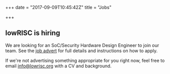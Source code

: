 +++
date = "2017-09-09T10:45:42Z"
title = "Jobs"

+++

## lowRISC is hiring
We are looking for an SoC/Security Hardware Design Engineer to join our team. 
See the [job advert](https://lowrisc.workable.com/j/DBAC61322F) for full 
details and instructions on how to apply.

If we're not advertising something appropriate for you right now, feel free to 
email info@lowrisc.org with a CV and background.
